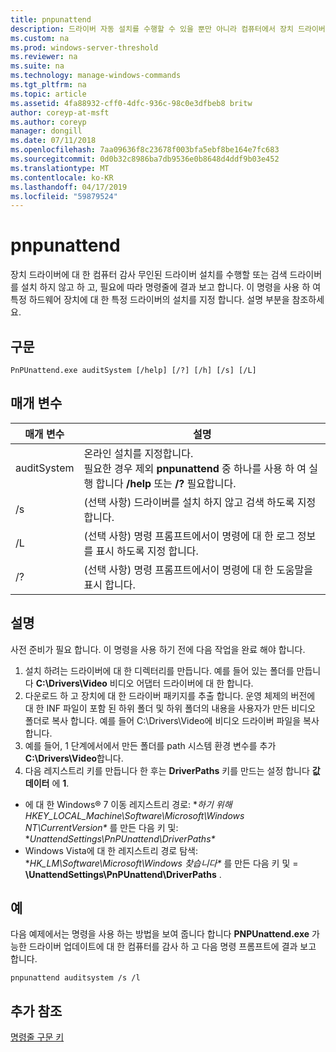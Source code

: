 ```yaml
---
title: pnpunattend
description: 드라이버 자동 설치를 수행할 수 있을 뿐만 아니라 컴퓨터에서 장치 드라이버를 감사 하는 방법에 알아봅니다.
ms.custom: na
ms.prod: windows-server-threshold
ms.reviewer: na
ms.suite: na
ms.technology: manage-windows-commands
ms.tgt_pltfrm: na
ms.topic: article
ms.assetid: 4fa88932-cff0-4dfc-936c-98c0e3dfbeb8 britw
author: coreyp-at-msft
ms.author: coreyp
manager: dongill
ms.date: 07/11/2018
ms.openlocfilehash: 7aa09636f8c23678f003bfa5ebf8be164e7fc683
ms.sourcegitcommit: 0d0b32c8986ba7db9536e0b8648d4ddf9b03e452
ms.translationtype: MT
ms.contentlocale: ko-KR
ms.lasthandoff: 04/17/2019
ms.locfileid: "59879524"
---
```

# <a name="pnpunattend"></a>pnpunattend

장치 드라이버에 대 한 컴퓨터 감사 무인된 드라이버 설치를 수행할 또는 검색 드라이버를 설치 하지 않고 하 고, 필요에 따라 명령줄에 결과 보고 합니다. 이 명령을 사용 하 여 특정 하드웨어 장치에 대 한 특정 드라이버의 설치를 지정 합니다. 설명 부분을 참조하세요.

## <a name="syntax"></a>구문

```
PnPUnattend.exe auditSystem [/help] [/?] [/h] [/s] [/L]
```

## <a name="parameters"></a>매개 변수

|매개 변수|설명|
|---------|-----------|
|auditSystem|온라인 설치를 지정합니다.</br>필요한 경우 제외 **pnpunattend** 중 하나를 사용 하 여 실행 합니다 **/help** 또는 **/?** 필요합니다.|
|/s|(선택 사항) 드라이버를 설치 하지 않고 검색 하도록 지정 합니다.|
|/L|(선택 사항) 명령 프롬프트에서이 명령에 대 한 로그 정보를 표시 하도록 지정 합니다.|
|/?|(선택 사항) 명령 프롬프트에서이 명령에 대 한 도움말을 표시 합니다.|

## <a name="remarks"></a>설명

사전 준비가 필요 합니다. 이 명령을 사용 하기 전에 다음 작업을 완료 해야 합니다.

1.  설치 하려는 드라이버에 대 한 디렉터리를 만듭니다. 예를 들어 있는 폴더를 만듭니다 **C:\Drivers\Video** 비디오 어댑터 드라이버에 대 한 합니다.
2.  다운로드 하 고 장치에 대 한 드라이버 패키지를 추출 합니다. 운영 체제의 버전에 대 한 INF 파일이 포함 된 하위 폴더 및 하위 폴더의 내용을 사용자가 만든 비디오 폴더로 복사 합니다. 예를 들어 C:\Drivers\Video에 비디오 드라이버 파일을 복사 합니다.
3.  예를 들어, 1 단계에서에서 만든 폴더를 path 시스템 환경 변수를 추가 **C:\Drivers\Video**합니다.
4.  다음 레지스트리 키를 만듭니다 한 후는 **DriverPaths** 키를 만드는 설정 합니다 **값 데이터** 에 **1**.
-   에 대 한 Windows® 7 이동 레지스트리 경로: **하기 위해 HKEY_LOCAL_Machine\Software\Microsoft\Windows NT\CurrentVersion\** 를 만든 다음 키 및: **UnattendSettings\PnPUnattend\DriverPaths\**
-   Windows Vista에 대 한 레지스트리 경로 탐색: **HK_LM\Software\Microsoft\Windows 찾습니다\** 를 만든 다음 키 및 = **\UnattendSettings\PnPUnattend\DriverPaths** .

## <a name="examples"></a>예

다음 예제에서는 명령을 사용 하는 방법을 보여 줍니다 합니다 **PNPUnattend.exe** 가능한 드라이버 업데이트에 대 한 컴퓨터를 감사 하 고 다음 명령 프롬프트에 결과 보고 합니다.

```
pnpunattend auditsystem /s /l 
```

## <a name="additional-references"></a>추가 참조

[명령줄 구문 키](command-line-syntax-key.md)